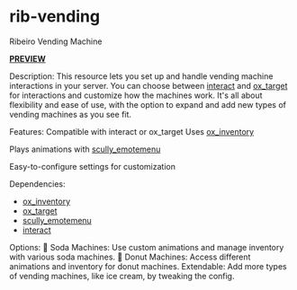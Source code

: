# rib-vending
Ribeiro Vending Machine

[**PREVIEW**](https://vimeo.com/1000589475?share=copy)

Description:
This resource lets you set up and handle vending machine interactions in your server. You can choose between [interact](https://github.com/darktrovx/interact) and [ox_target](https://github.com/overextended/ox_target) for interactions and customize how the machines work. It's all about flexibility and ease of use, with the option to expand and add new types of vending machines as you see fit.

Features:
Compatible with interact or ox_target
Uses [ox_inventory](https://github.com/overextended/ox_inventory)

Plays animations with [scully_emotemenu](https://github.com/Scullyy/scully_emotemenu)

Easy-to-configure settings for customization

Dependencies:
- [ox_inventory](https://github.com/overextended/ox_inventory)
- [ox_target](https://github.com/overextended/ox_target)
- [scully_emotemenu](https://github.com/Scullyy/scully_emotemenu)
- [interact](https://github.com/darktrovx/interact)


Options:
🥤 Soda Machines: Use custom animations and manage inventory with various soda machines.
🍩 Donut Machines: Access different animations and inventory for donut machines.
Extendable: Add more types of vending machines, like ice cream, by tweaking the config.
